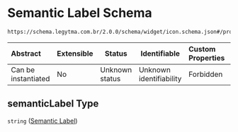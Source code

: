 # Semantic Label Schema

```txt
https://schema.legytma.com.br/2.0.0/schema/widget/icon.schema.json#/properties/semanticLabel
```




| Abstract            | Extensible | Status         | Identifiable            | Custom Properties | Additional Properties | Access Restrictions | Defined In                                                                     |
| :------------------ | ---------- | -------------- | ----------------------- | :---------------- | --------------------- | ------------------- | ------------------------------------------------------------------------------ |
| Can be instantiated | No         | Unknown status | Unknown identifiability | Forbidden         | Allowed               | none                | [icon.schema.json\*](../schema/widget/icon.schema.json) |

## semanticLabel Type

`string` ([Semantic Label](icon-properties-semantic-label.md))
